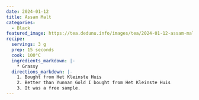 ```yaml
---
date: 2024-01-12
title: Assam Malt
categories:
  - Black
featured_image: https://tea.dedunu.info/images/tea/2024-01-12-assam-malt-1.jpeg
recipe:
  servings: 3 g
  prep: 15 seconds
  cook: 100°C
  ingredients_markdown: |-
    * Grassy
  directions_markdown: |-
    1. Bought from Het Kleinste Huis
    2. Better than Yunnan Gold I bought from Het Kleinste Huis
    3. It was a free sample.
---
```

